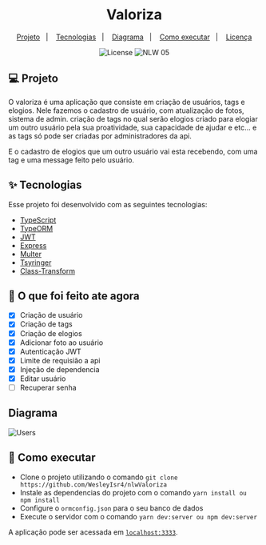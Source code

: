 <h1 align="center">Valoriza</h1>

<p align="center">
  <a href="#-projeto">Projeto</a>&nbsp;&nbsp;&nbsp;|&nbsp;&nbsp;&nbsp;
  <a href="#-tecnologias">Tecnologias</a>&nbsp;&nbsp;&nbsp;|&nbsp;&nbsp;&nbsp;
  <a href="#-diagrama">Diagrama</a>&nbsp;&nbsp;&nbsp;|&nbsp;&nbsp;&nbsp;
  <a href="#-como-executar">Como executar</a>&nbsp;&nbsp;&nbsp;|&nbsp;&nbsp;&nbsp;
  <a href="#-licença">Licença</a>
</p>

<p align="center">
  <img alt="License" src="https://img.shields.io/static/v1?label=license&message=MIT&color=8257E5&labelColor=000000">

 <img src="https://img.shields.io/static/v1?label=NLW&message=05&color=8257E5&labelColor=000000" alt="NLW 05" />
</p>

## 💻 Projeto

O valoriza é uma aplicação que consiste em criação de usuários, tags e elogios. Nele fazemos o cadastro de usuário, com atualização de fotos, sistema de admin.
criação de tags no qual serão elogios criado para elogiar um outro usuário pela sua proatividade, sua capacidade de ajudar e etc... e as tags só pode ser criadas
por administradores da api.

E o cadastro de elogios que um outro usuário vai esta recebendo, com uma tag e uma message feito pelo usuário.

## ✨ Tecnologias

Esse projeto foi desenvolvido com as seguintes tecnologias:

- [TypeScript](https://www.typescriptlang.org/)
- [TypeORM](https://typeorm.io/#/)
- [JWT](https://jwt.io/)
- [Express](https://expressjs.com/pt-br/)
- [Multer](https://github.com/expressjs/multer)
- [Tsyringer](https://github.com/microsoft/tsyringe)
- [Class-Transform](https://github.com/typestack/class-transformer) 

## 🔶 O que foi feito ate agora

- [x] Criação de usuário
- [x] Criação de tags
- [x] Criação de elogios
- [x] Adicionar foto ao usuário
- [x] Autenticação JWT
- [x] Limite de requisião a api
- [x] Injeção de dependencia
- [x] Editar usuário
- [ ] Recuperar senha

## Diagrama

![Users](https://user-images.githubusercontent.com/30372910/123325652-a89c3500-d50e-11eb-81d9-e40e3da1b92b.png)


## 🚀 Como executar

- Clone o projeto utilizando o comando `git clone https://github.com/WesleyIsr4/nlwValoriza`
- Instale as dependencias do projeto com o comando `yarn install ou npm install`
- Configure o `ormconfig.json` para o seu banco de dados
- Execute o servidor com o comando `yarn dev:server ou npm dev:server`


A aplicação pode ser acessada em [`localhost:3333`](http://localhost:3333).
